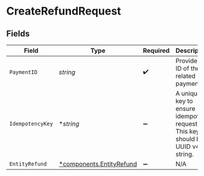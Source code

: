 # CreateRefundRequest


## Fields

| Field                                                                            | Type                                                                             | Required                                                                         | Description                                                                      | Example                                                                          |
| -------------------------------------------------------------------------------- | -------------------------------------------------------------------------------- | -------------------------------------------------------------------------------- | -------------------------------------------------------------------------------- | -------------------------------------------------------------------------------- |
| `PaymentID`                                                                      | *string*                                                                         | :heavy_check_mark:                                                               | Provide the ID of the related payment.                                           | tr_5B8cwPMGnU                                                                    |
| `IdempotencyKey`                                                                 | **string*                                                                        | :heavy_minus_sign:                                                               | A unique key to ensure idempotent requests. This key should be a UUID v4 string. | 123e4567-e89b-12d3-a456-426                                                      |
| `EntityRefund`                                                                   | [*components.EntityRefund](../../models/components/entityrefund.md)              | :heavy_minus_sign:                                                               | N/A                                                                              |                                                                                  |